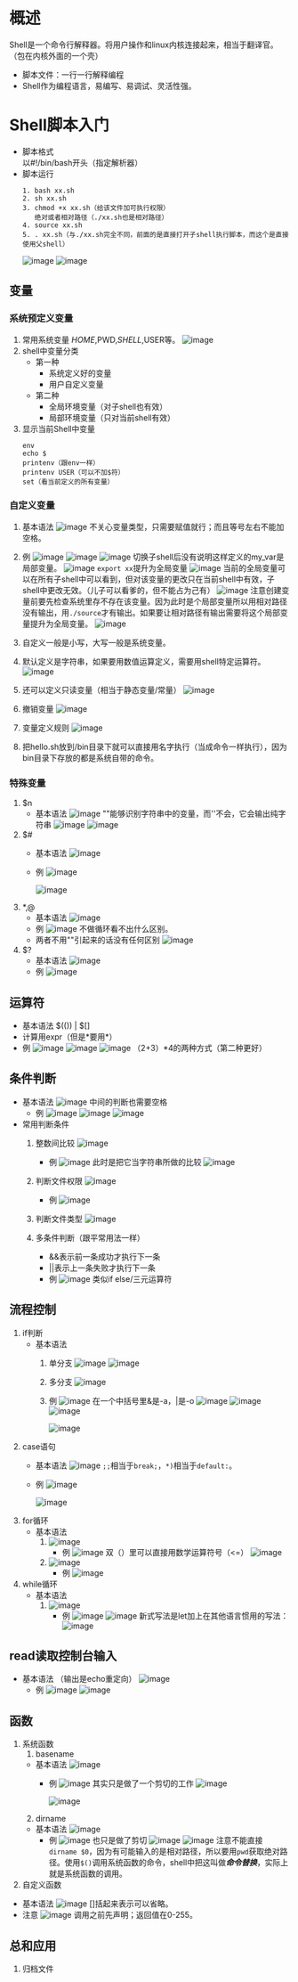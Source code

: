 # 概述
Shell是一个命令行解释器。将用户操作和linux内核连接起来，相当于翻译官。（包在内核外面的一个壳）
- 脚本文件：一行一行解释编程
- Shell作为编程语言，易编写、易调试、灵活性强。
# Shell脚本入门
- 脚本格式  
  以#!/bin/bash开头（指定解析器）
- 脚本运行
  ```
  1. bash xx.sh
  2. sh xx.sh
  3. chmod +x xx.sh（给该文件加可执行权限）
     绝对或者相对路径（./xx.sh也是相对路径）
  4. source xx.sh
  5. . xx.sh（与./xx.sh完全不同，前面的是直接打开子shell执行脚本，而这个是直接使用父shell）
  ```
  ![image](https://github.com/user-attachments/assets/a083a5d7-50ef-4a15-bcfe-710ff0a435a2)
  ![image](https://github.com/user-attachments/assets/7eef96b6-a7d0-4059-839a-79d3a75abe26)
## 变量
### 系统预定义变量
1. 常用系统变量
   $HOME,$PWD,$SHELL,$USER等。
   ![image](https://github.com/user-attachments/assets/50d6ebc8-33fa-41a3-98b9-dd7b4162b312)
3. shell中变量分类
   - 第一种
     - 系统定义好的变量
     - 用户自定义变量
   - 第二种
     - 全局环境变量（对子shell也有效）
     - 局部环境变量（只对当前shell有效）
3. 显示当前Shell中变量
   ```
   env
   echo $
   printenv（跟env一样）
   printenv USER（可以不加$符）
   set（看当前定义的所有变量）
   ```
### 自定义变量
1. 基本语法
   ![image](https://github.com/user-attachments/assets/bddc6457-05a7-4bfe-97e7-dab3194ffd9c)
   不关心变量类型，只需要赋值就行；而且等号左右不能加空格。
3. 例
   ![image](https://github.com/user-attachments/assets/d0cc0dff-bbaf-4050-8554-5b7e1aff9840)
   ![image](https://github.com/user-attachments/assets/effa8444-f5ec-4ab4-a622-6b1b4fb7c4d3)
   ![image](https://github.com/user-attachments/assets/79a2e7ed-79d0-4370-b8e5-b19ae89628a7)
   切换子shell后没有说明这样定义的my_var是局部变量。
   ![image](https://github.com/user-attachments/assets/d247a575-afc1-481c-8dc1-cf4292ea37c9)
   ``export xx``提升为全局变量
   ![image](https://github.com/user-attachments/assets/394f3a13-a642-4e2b-8548-7b5d761905fe)
   当前的全局变量可以在所有子shell中可以看到，但对该变量的更改只在当前shell中有效，子shell中更改无效。（儿子可以看爹的，但不能占为己有）
   ![image](https://github.com/user-attachments/assets/2abfbe1e-876f-461b-ace5-1b31036256d1)
   注意创建变量前要先检查系统里存不存在该变量。因为此时是个局部变量所以用相对路径没有输出，用``./source``才有输出。如果要让相对路径有输出需要将这个局部变量提升为全局变量。
   ![image](https://github.com/user-attachments/assets/c5a064ee-bdf9-4f61-b745-ebe605c6bc57)
3. 自定义一般是小写，大写一般是系统变量。
4. 默认定义是字符串，如果要用数值运算定义，需要用shell特定运算符。
   ![image](https://github.com/user-attachments/assets/327fe497-0c9e-4648-8f71-0365d0c8dee6)

6. 还可以定义只读变量（相当于静态变量/常量）
   ![image](https://github.com/user-attachments/assets/cf7a8406-9c1e-443b-8822-59f88c531b6b)
7. 撤销变量
   ![image](https://github.com/user-attachments/assets/4f8b94fe-36d5-4cd0-9115-83f50dabaf8d)
8. 变量定义规则
   ![image](https://github.com/user-attachments/assets/081aee55-bb8f-422f-b71b-2419fcf0d405)
9. 把hello.sh放到/bin目录下就可以直接用名字执行（当成命令一样执行），因为bin目录下存放的都是系统自带的命令。
### 特殊变量
1. $n
   - 基本语法
     ![image](https://github.com/user-attachments/assets/c22ab00a-dec9-47b4-b482-4ffadd9e38bc)
     ""能够识别字符串中的变量，而''不会，它会输出纯字符串
     ![image](https://github.com/user-attachments/assets/63b9c061-370b-4eb1-9c0b-5cdce39f1c16)
     ![image](https://github.com/user-attachments/assets/805ac8b8-04f1-4197-96a8-c2382ceca275)
2. $#
   - 基本语法
     ![image](https://github.com/user-attachments/assets/4e568fa4-2dd7-4d78-b889-4e8ef4acf3f1)
   - 例
     ![image](https://github.com/user-attachments/assets/cb85eb8a-4024-4ad1-b7eb-114d9f477bf5)

     ![image](https://github.com/user-attachments/assets/12018b87-bfd6-4fdd-bd59-69401b78af9d)
 3. $*,$@
    - 基本语法
      ![image](https://github.com/user-attachments/assets/2d171f07-e73d-453f-9fd7-4515a0db8054)
    - 例
      ![image](https://github.com/user-attachments/assets/a2e6ce1a-35a6-40ae-9b1b-b7c9934e22a3)
      不做循环看不出什么区别。
    - 两者不用""引起来的话没有任何区别
         ![image](https://github.com/user-attachments/assets/c1f9baec-c062-4cd1-8aae-d6110a0e0d95)
4. $?
   - 基本语法
     ![image](https://github.com/user-attachments/assets/b1e91e45-1fcb-4d3a-9ee2-d9d10cab3d76)
   - 例
     ![image](https://github.com/user-attachments/assets/d947ebe1-f012-42b2-a249-27ebfc5e9dbe)
## 运算符
- 基本语法
  $(()) | $[]
- 计算用expr（但是*要用\*）
- 例
  ![image](https://github.com/user-attachments/assets/0de9713d-1076-464e-9548-42f5a80e383e)
  ![image](https://github.com/user-attachments/assets/de1261bf-8506-4e65-9202-a8f78233b586)
  ![image](https://github.com/user-attachments/assets/2763a63a-19f4-4910-9765-363600e868f6)
  （2+3）*4的两种方式（第二种更好）
## 条件判断
- 基本语法
  ![image](https://github.com/user-attachments/assets/eba2e976-1aab-4d34-9b2a-49e38aeddf1b)
  中间的判断也需要空格
  - 例
    ![image](https://github.com/user-attachments/assets/7027fbba-029e-4b90-a3cc-b6deecc0eeda)
    ![image](https://github.com/user-attachments/assets/5d084bb6-8b5c-4ea7-b000-8d03d27823d3)
    ![image](https://github.com/user-attachments/assets/feeee990-9f28-4a7c-a110-2f7aaa50264c)
- 常用判断条件
  1. 整数间比较
     ![image](https://github.com/user-attachments/assets/9a08c8a7-8cb8-420b-84f5-cf993fe3ba65)
     - 例
       ![image](https://github.com/user-attachments/assets/c093d6d4-730d-4f10-a8d7-4df9e95af95e)
       此时是把它当字符串所做的比较
       ![image](https://github.com/user-attachments/assets/6e2c7eef-c634-4a87-bef2-1a0889020328)

  2. 判断文件权限
     ![image](https://github.com/user-attachments/assets/39d0ccb2-dc97-4ba3-a972-c870591cf39d)
     - 例
       ![image](https://github.com/user-attachments/assets/c2839c0a-785e-41b4-a549-5f774025e20f)

  4. 判断文件类型
     ![image](https://github.com/user-attachments/assets/0f51805a-7ec8-41ba-8d85-657346cb80e6)
  5. 多条件判断（跟平常用法一样）
     - &&表示前一条成功才执行下一条
     - ||表示上一条失败才执行下一条
     - 例
       ![image](https://github.com/user-attachments/assets/47fe73a6-da6e-4d99-bb8f-ea61046aefc5)
      类似if else/三元运算符
## 流程控制
1. if判断
   - 基本语法
     1. 单分支
        ![image](https://github.com/user-attachments/assets/e8188fc6-c370-4f5a-a10d-4d9c48c01a46)
        ![image](https://github.com/user-attachments/assets/b3020d5a-e861-4318-ad1a-f527ef8aa9e9)

     3. 多分支
        ![image](https://github.com/user-attachments/assets/6a666244-4963-43be-a9d5-77b346d8e62f)

     3. 例
        ![image](https://github.com/user-attachments/assets/c4e4daa5-3208-4e70-9ef2-563942f3a5aa)
        在一个中括号里&是-a，|是-o
        ![image](https://github.com/user-attachments/assets/07a4aba5-6dc3-4d3b-919f-0c2ab4d3e097)
        ![image](https://github.com/user-attachments/assets/f50e0df0-c443-43b8-b826-04dea91d33c9)
        ![image](https://github.com/user-attachments/assets/022c79b7-d89c-4d2a-829b-4af4946d83dd)

        ![image](https://github.com/user-attachments/assets/e072a647-4278-47a8-8b09-db60af55b71c)
2. case语句
   - 基本语法
     ![image](https://github.com/user-attachments/assets/f406488a-e650-4c2e-9e7a-579820d0c051)
   ``;;``相当于``break;``，``*)``相当于``default:``。
   - 例
     ![image](https://github.com/user-attachments/assets/3f7f7eb3-69ad-4587-9959-6850c72a1276)

     ![image](https://github.com/user-attachments/assets/2c30553e-06f0-4734-8bfd-78da308a2c8d)
3. for循环
   - 基本语法
     1. ![image](https://github.com/user-attachments/assets/d32d5bf3-2172-4781-aeb2-c8a7fb84f8ff)
        - 例
          ![image](https://github.com/user-attachments/assets/440d650f-1049-4baa-b310-7db9e2dfb383)
          双（）里可以直接用数学运算符号（<=）
          ![image](https://github.com/user-attachments/assets/9553e72d-7efd-4193-b60e-1d9335a8e212)
     2. ![image](https://github.com/user-attachments/assets/8ecc6cfa-ae0a-4e6a-9cb0-29818e4641a0)
        - 例
          ![image](https://github.com/user-attachments/assets/6cf63062-d548-43c1-adf9-d49f7128ba27)
4. while循环
   - 基本语法
     1. ![image](https://github.com/user-attachments/assets/cf79d2a6-7b88-4d4a-a902-5d8890712022)
        - 例
          ![image](https://github.com/user-attachments/assets/db2d4d3f-74b5-40e9-9e97-942ad41d2562)
          ![image](https://github.com/user-attachments/assets/271a32e6-2903-412a-9c02-76f840f204f1)
          新式写法是let加上在其他语言惯用的写法：
          ![image](https://github.com/user-attachments/assets/3958fbbd-c538-4ade-8d29-f7fb90ab6f6d)
## read读取控制台输入
- 基本语法
  （输出是echo重定向）
  ![image](https://github.com/user-attachments/assets/96500b81-c370-4132-a017-dc7443e2d19f)
  - 例
    ![image](https://github.com/user-attachments/assets/4c6e81ab-e13c-4de7-82fb-480613fdba02)
    ![image](https://github.com/user-attachments/assets/51370006-960d-4434-ac50-2c3a87bc0722)
## 函数
1. 系统函数
   1. basename
     - 基本语法
       ![image](https://github.com/user-attachments/assets/328db253-62ec-48e5-9799-8b0707e6cc0c)
       - 例
         ![image](https://github.com/user-attachments/assets/f9440f54-fa88-411a-90b2-ed70d2fec194)
         其实只是做了一个剪切的工作
         ![image](https://github.com/user-attachments/assets/df9a22e8-a56a-4ab3-8edd-3fbd69904501)
  
         ![image](https://github.com/user-attachments/assets/5f1f4cbb-1f23-4fab-8d7f-271576e5f625)
   2. dirname
     - 基本语法
       ![image](https://github.com/user-attachments/assets/2317de36-1fd5-4c01-ae9e-94309f5033a0)
       - 例
         ![image](https://github.com/user-attachments/assets/d2539fe3-5f0b-4d3f-a5e7-baac5a87b262)
         也只是做了剪切
         ![image](https://github.com/user-attachments/assets/f68da8ce-f6a3-454d-baaf-4a7584340ed9)
         ![image](https://github.com/user-attachments/assets/dc2a8f5e-ab2c-4d24-9927-586d321e1967)
         注意不能直接``dirname $0``，因为有可能输入的是相对路径，所以要用``pwd``获取绝对路径。使用``$()``调用系统函数的命令，shell中把这叫做***命令替换***，实际上就是系统函数的调用。
2. 自定义函数
  - 基本语法
    ![image](https://github.com/user-attachments/assets/05eedc59-3649-4c12-a5ae-762c8a6c0b33)
    []括起来表示可以省略。
  - 注意
    ![image](https://github.com/user-attachments/assets/6c61e000-66b0-4bea-80f1-96f3f4839a30)
    调用之前先声明；返回值在0-255。
## 总和应用
1. 归档文件



     
   







     








   








